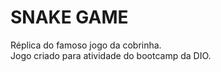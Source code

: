 # SNAKE GAME #
Réplica do famoso jogo da cobrinha.<br>
Jogo criado para atividade do bootcamp da DIO.